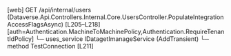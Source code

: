 [web] GET /api/internal/users  (Dataverse.Api.Controllers.Internal.Core.UsersController.PopulateIntegrationAccessFlagsAsync)  [L205–L218] [auth=Authentication.MachineToMachinePolicy,Authentication.RequireTenantIdPolicy]
  └─ uses_service IDatagetImanageService (AddTransient)
    └─ method TestConnection [L211]

